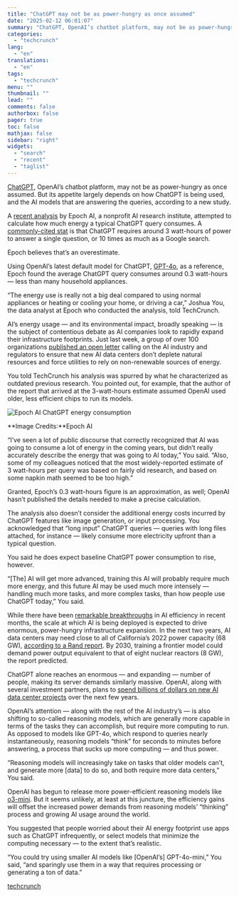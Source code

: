 ```yaml
---
title: "ChatGPT may not be as power-hungry as once assumed"
date: "2025-02-12 06:01:07"
summary: "ChatGPT, OpenAI’s chatbot platform, may not be as power-hungry as once assumed. But its appetite largely depends on how ChatGPT is being used, and the AI models that are answering the queries, according to a new study. A recent analysis by Epoch AI, a nonprofit AI research institute, attempted to..."
categories:
  - "techcrunch"
lang:
  - "en"
translations:
  - "en"
tags:
  - "techcrunch"
menu: ""
thumbnail: ""
lead: ""
comments: false
authorbox: false
pager: true
toc: false
mathjax: false
sidebar: "right"
widgets:
  - "search"
  - "recent"
  - "taglist"
---
```


[ChatGPT](https://techcrunch.com/2025/01/28/chatgpt-everything-to-know-about-the-ai-chatbot/), OpenAI’s chatbot platform, may not be as power-hungry as once assumed. But its appetite largely depends on how ChatGPT is being used, and the AI models that are answering the queries, according to a new study.

A [recent analysis](https://epoch.ai/gradient-updates/how-much-energy-does-chatgpt-use) by Epoch AI, a nonprofit AI research institute, attempted to calculate how much energy a typical ChatGPT query consumes. A [commonly-cited stat](https://www.cnbctv18.com/technology/chatgpt-uses-10-times-more-power-than-google-searches-says-goldman-sachs-19435551.htm) is that ChatGPT requires around 3 watt-hours of power to answer a single question, or 10 times as much as a Google search.

Epoch believes that’s an overestimate.

Using OpenAI’s latest default model for ChatGPT, [GPT-4o](https://techcrunch.com/2024/05/13/openais-newest-model-is-gpt-4o/), as a reference, Epoch found the average ChatGPT query consumes around 0.3 watt-hours — less than many household appliances.

“The energy use is really not a big deal compared to using normal appliances or heating or cooling your home, or driving a car,” Joshua You, the data analyst at Epoch who conducted the analysis, told TechCrunch.

AI’s energy usage — and its environmental impact, broadly speaking — is the subject of contentious debate as AI companies look to rapidly expand their infrastructure footprints. Just last week, a group of over 100 organizations [published an open letter](https://greenscreen.network/en/blog/within-bounds-limiting-ai-environmental-impact/) calling on the AI industry and regulators to ensure that new AI data centers don’t deplete natural resources and force utilities to rely on non-renewable sources of energy.

You told TechCrunch his analysis was spurred by what he characterized as outdated previous research. You pointed out, for example, that the author of the report that arrived at the 3-watt-hours estimate assumed OpenAI used older, less efficient chips to run its models.

![Epoch AI ChatGPT energy consumption](https://techcrunch.com/wp-content/uploads/2025/02/figure-1-1.png?w=680)

**Image Credits:**Epoch AI

“I’ve seen a lot of public discourse that correctly recognized that AI was going to consume a lot of energy in the coming years, but didn’t really accurately describe the energy that was going to AI today,” You said. “Also, some of my colleagues noticed that the most widely-reported estimate of 3 watt-hours per query was based on fairly old research, and based on some napkin math seemed to be too high.”

Granted, Epoch’s 0.3 watt-hours figure is an approximation, as well; OpenAI hasn’t published the details needed to make a precise calculation.

The analysis also doesn’t consider the additional energy costs incurred by ChatGPT features like image generation, or input processing. You acknowledged that “long input” ChatGPT queries — queries with long files attached, for instance — likely consume more electricity upfront than a typical question.

You said he does expect baseline ChatGPT power consumption to rise, however.

“[The] AI will get more advanced, training this AI will probably require much more energy, and this future AI may be used much more intensely — handling much more tasks, and more complex tasks, than how people use ChatGPT today,” You said.

While there have been [remarkable breakthroughs](https://techcrunch.com/2025/02/05/researchers-created-an-open-rival-to-openais-o1-reasoning-model-for-under-50/) in AI efficiency in recent months, the scale at which AI is being deployed is expected to drive enormous, power-hungry infrastructure expansion. In the next two years, AI data centers may need close to all of California’s 2022 power capacity (68 GW), [according to a Rand report](https://www.rand.org/pubs/research_reports/RRA3572-1.html). By 2030, training a frontier model could demand power output equivalent to that of eight nuclear reactors (8 GW), the report predicted.

ChatGPT alone reaches an enormous — and expanding — number of people, making its server demands similarly massive. OpenAI, along with several investment partners, plans to [spend billions of dollars on new AI data center projects](https://techcrunch.com/2025/01/23/openai-and-softbank-are-reportedly-putting-19b-each-into-stargate/) over the next few years.

OpenAI’s attention — along with the rest of the AI industry’s — is also shifting to so-called reasoning models, which are generally more capable in terms of the tasks they can accomplish, but require more computing to run. As opposed to models like GPT-4o, which respond to queries nearly instantaneously, reasoning models “think” for seconds to minutes before answering, a process that sucks up more computing — and thus power.

“Reasoning models will increasingly take on tasks that older models can’t, and generate more [data] to do so, and both require more data centers,” You said.

OpenAI has begun to release more power-efficient reasoning models like [o3-mini](https://techcrunch.com/2025/01/31/openai-launches-o3-mini-its-latest-reasoning-model/). But it seems unlikely, at least at this juncture, the efficiency gains will offset the increased power demands from reasoning models’ “thinking” process and growing AI usage around the world.

You suggested that people worried about their AI energy footprint use apps such as ChatGPT infrequently, or select models that minimize the computing necessary — to the extent that’s realistic.

“You could try using smaller AI models like [OpenAI’s] GPT-4o-mini,” You said, “and sparingly use them in a way that requires processing or generating a ton of data.”

[techcrunch](https://techcrunch.com/2025/02/11/chatgpt-may-not-be-as-power-hungry-as-once-assumed/)
